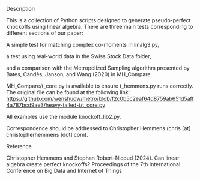 Description

This is a collection of Python scripts designed to generate pseudo-perfect knockoffs using linear algebra. There are three main tests corresponding to different sections of our paper:

A simple test for matching complex co-moments in linalg3.py,

a test using real-world data in the Swiss Stock Data folder,

and a comparison with the Metropolized Sampling algorithm presented by Bates, Candès, Janson, and Wang (2020) in MH_Compare.

MH_Compare/t_core.py is available to ensure t_hemmens.py runs correctly. The original file can be found at the following link: https://github.com/wenshuow/metro/blob/f2c0b5c2eaf64d8759ab651d5aff4a787bcd9ae3/heavy-tailed-t/t_core.py

All examples use the module knockoff_lib2.py.

Correspondence should be addressed to Christopher Hemmens (chris [at] christopherhemmens [dot] com).

Reference

Christopher Hemmens and Stephan Robert-Nicoud (2024). Can linear algebra create perfect knockoffs? Proceedings of the 7th International Conference on Big Data and Internet of Things
